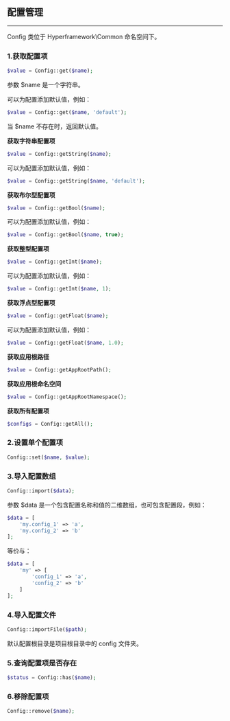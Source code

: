 ## 配置管理

---

Config 类位于 Hyperframework\Common 命名空间下。

### 1.获取配置项

```php
$value = Config::get($name);
```
参数 $name 是一个字符串。

可以为配置添加默认值，例如：


```php
$value = Config::get($name, 'default');
```

当 $name 不存在时，返回默认值。

**获取字符串配置项**

```php
$value = Config::getString($name);
```
可以为配置添加默认值，例如：

```php
$value = Config::getString($name, 'default');
```

**获取布尔型配置项**

```php
$value = Config::getBool($name);
```
可以为配置添加默认值，例如：

```php
$value = Config::getBool($name, true);
```
**获取整型配置项**

```php
$value = Config::getInt($name);
```
可以为配置添加默认值，例如：

```php
$value = Config::getInt($name, 1);
```
**获取浮点型配置项**

```php
$value = Config::getFloat($name);
```
可以为配置添加默认值，例如：

```php
$value = Config::getFloat($name, 1.0);
```

**获取应用根路径**

```php
$value = Config::getAppRootPath();
```

**获取应用根命名空间**

```php
$value = Config::getAppRootNamespace();
```

**获取所有配置项**

```php
$configs = Config::getAll();
```

### 2.设置单个配置项

```php
Config::set($name, $value);
```

### 3.导入配置数组

```php
Config::import($data);
```
参数 $data 是一个包含配置名称和值的二维数组，也可包含配置段，例如：

```php
$data = [
    'my.config_1' => 'a',
    'my.config_2' => 'b'
];
```
等价与：

```php
$data = [
    'my' => [
        'config_1' => 'a',
        'config_2' => 'b'
    ]
];
```

### 4.导入配置文件

```php
Config::importFile($path);
```
默认配置根目录是项目根目录中的 config 文件夹。

### 5.查询配置项是否存在

```php
$status = Config::has($name);
```

### 6.移除配置项

```php
Config::remove($name);
```
